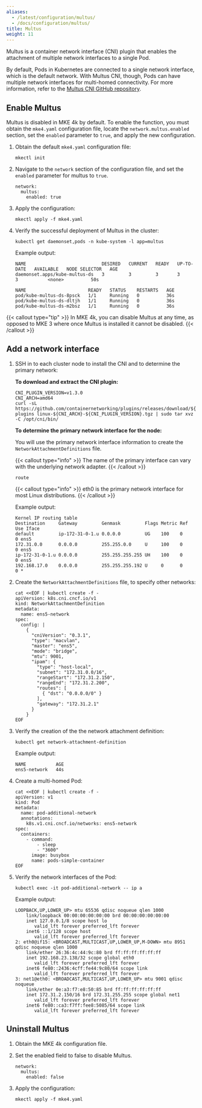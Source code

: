 ```yaml
---
aliases:
  - /latest/configuration/multus/
  - /docs/configuration/multus/
title: Multus
weight: 11
---
```


Multus is a container network interface (CNI) plugin that enables the
attachment of multiple network interfaces to a single Pod.

By default, Pods in Kubernetes are connected to a single network
interface, which is the default network. With Multus CNI, though, Pods can have
multiple network interfaces for multi-homed connectivity. For more information,
refer to the [Multus CNI GitHub repository](https://github.com/k8snetworkplumbingwg/multus-cni).

## Enable Multus

Multus is disabled in MKE 4k by default. To enable the function, you must
obtain the `mke4.yaml` configuration file, locate the `network.multus.enabled`
section, set the `enabled` parameter to `true`, and apply the new
configuration.

1. Obtain the default `mke4.yaml` configuration file:

   ```
   mkectl init
   ```

2. Navigate to the `network` section of the configuration file, and set the
   `enabled` parameter for multus to `true`.

   ```
   network:
     multus:
       enabled: true
   ```

3. Apply the configuration:

   ```
   mkectl apply -f mke4.yaml
   ```

4. Verify the successful deployment of Multus in the cluster:

   ```
   kubectl get daemonset,pods -n kube-system -l app=multus
   ```

   Example output:

   ```
   NAME                            DESIRED   CURRENT   READY   UP-TO-DATE   AVAILABLE   NODE SELECTOR   AGE
   daemonset.apps/kube-multus-ds   3         3         3       3            3           <none>          50s

   NAME                       READY   STATUS    RESTARTS   AGE
   pod/kube-multus-ds-8psck   1/1     Running   0          36s
   pod/kube-multus-ds-dltjh   1/1     Running   0          36s
   pod/kube-multus-ds-m2bsz   1/1     Running   0          36s
   ```

{{< callout type="tip" >}}
In MKE 4k, you can disable Multus at any time, as opposed to MKE 3 where once
Multus is installed it cannot be disabled.
{{< /callout >}}

## Add a network interface

1. SSH in to each cluster node to install the CNI and to determine the primary
   network:

   **To download and extract the CNI plugin:**

      ```
      CNI_PLUGIN_VERSION=v1.3.0
      CNI_ARCH=amd64
      curl -sL https://github.com/containernetworking/plugins/releases/download/${CNI_PLUGIN_VERSION}/cni-plugins linux-${CNI_ARCH}-${CNI_PLUGIN_VERSION}.tgz | sudo tar xvz -C /opt/cni/bin/
      ```

   **To determine the primary network interface for the node:**

   You will use the primary network interface information to create the `NetworkAttachmentDefinitions` file.

      {{< callout type="info" >}}
      The name of the primary interface can vary with the underlying network adapter.
      {{< /callout >}}

      ```
      route
      ```

      {{< callout type="info" >}}
      eth0 is the primary network interface for most Linux distributions.
      {{< /callout >}}

      Example output:

      ```
      Kernel IP routing table
      Destination     Gateway         Genmask         Flags Metric Ref    Use Iface
      default         ip-172-31-0-1.u 0.0.0.0         UG    100    0        0 ens5
      172.31.0.0      0.0.0.0         255.255.0.0     U     100    0        0 ens5
      ip-172-31-0-1.u 0.0.0.0         255.255.255.255 UH    100    0        0 ens5
      192.168.17.0    0.0.0.0         255.255.255.192 U     0      0        0 *
      ```

2. Create the `NetworkAttachmentDefinitions` file, to specify other networks:

   ```
   cat <<EOF | kubectl create -f -
   apiVersion: k8s.cni.cncf.io/v1
   kind: NetworkAttachmentDefinition
   metadata:
     name: ens5-network
   spec:
     config: |
       {
         "cniVersion": "0.3.1",
         "type": "macvlan",
         "master": "ens5",
         "mode": "bridge",
         "mtu": 9001,
         "ipam": {
           "type": "host-local",
           "subnet": "172.31.0.0/16",
           "rangeStart": "172.31.2.150",
           "rangeEnd": "172.31.2.200",
           "routes": [
             { "dst": "0.0.0.0/0" }
           ],
           "gateway": "172.31.2.1"
         }
       }
   EOF
   ```

3. Verify the creation of the the network attachment definition:

   ```
   kubectl get network-attachment-definition
   ```

   Example output:

   ```
   NAME           AGE
   ens5-network   44s
   ```

4. Create a multi-homed Pod:

   ```
   cat <<EOF | kubectl create -f -
   apiVersion: v1
   kind: Pod
   metadata:
     name: pod-additional-network
     annotations:
       k8s.v1.cni.cncf.io/networks: ens5-network
   spec:
     containers:
       - command:
           - sleep
           - "3600"
         image: busybox
         name: pods-simple-container
   EOF
   ```

5. Verify the network interfaces of the Pod:

   ```
   kubectl exec -it pod-additional-network -- ip a
   ```

   Example output:

   ```
   LOOPBACK,UP,LOWER_UP> mtu 65536 qdisc noqueue qlen 1000
       link/loopback 00:00:00:00:00:00 brd 00:00:00:00:00:00
       inet 127.0.0.1/8 scope host lo
          valid_lft forever preferred_lft forever
       inet6 ::1/128 scope host
          valid_lft forever preferred_lft forever
   2: eth0@if15: <BROADCAST,MULTICAST,UP,LOWER_UP,M-DOWN> mtu 8951 qdisc noqueue qlen 1000
       link/ether 26:36:4c:44:9c:80 brd ff:ff:ff:ff:ff:ff
       inet 192.168.23.138/32 scope global eth0
          valid_lft forever preferred_lft forever
       inet6 fe80::2436:4cff:fe44:9c80/64 scope link
          valid_lft forever preferred_lft forever
   3: net1@eth0: <BROADCAST,MULTICAST,UP,LOWER_UP> mtu 9001 qdisc noqueue
       link/ether 0e:a3:f7:e8:50:85 brd ff:ff:ff:ff:ff:ff
       inet 172.31.2.150/16 brd 172.31.255.255 scope global net1
          valid_lft forever preferred_lft forever
       inet6 fe80::ca3:f7ff:fee8:5085/64 scope link
          valid_lft forever preferred_lft forever
   ```

## Uninstall Multus

1. Obtain the MKE 4k configuration file.

2. Set the enabled field to false to disable Multus.

   ```
   network:
     multus:
       enabled: false
   ```

3. Apply the configuration:

   ```
   mkectl apply -f mke4.yaml
   ```